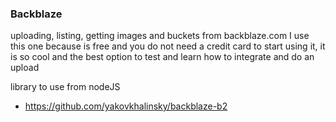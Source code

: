 ### Backblaze

uploading, listing, getting images and buckets from backblaze.com I use this one because is free and you do not need a credit card to start using it, it is so cool and the best option to test and learn how to integrate and do an upload

library to use from nodeJS

- https://github.com/yakovkhalinsky/backblaze-b2
